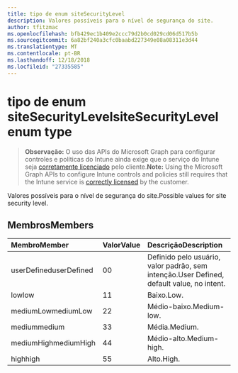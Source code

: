 ```yaml
---
title: tipo de enum siteSecurityLevel
description: Valores possíveis para o nível de segurança do site.
author: tfitzmac
ms.openlocfilehash: bfb429ec1b409e2ccc79d2b0cd029cd06d517b5b
ms.sourcegitcommit: 6a82bf240a3cfc0baabd227349e08a08311e3d44
ms.translationtype: MT
ms.contentlocale: pt-BR
ms.lasthandoff: 12/18/2018
ms.locfileid: "27335585"
---
```

# <a name="sitesecuritylevel-enum-type"></a><span data-ttu-id="e104d-103">tipo de enum siteSecurityLevel</span><span class="sxs-lookup"><span data-stu-id="e104d-103">siteSecurityLevel enum type</span></span>

> <span data-ttu-id="e104d-104">**Observação:** O uso das APIs do Microsoft Graph para configurar controles e políticas do Intune ainda exige que o serviço do Intune seja [corretamente licenciado](https://go.microsoft.com/fwlink/?linkid=839381) pelo cliente.</span><span class="sxs-lookup"><span data-stu-id="e104d-104">**Note:** Using the Microsoft Graph APIs to configure Intune controls and policies still requires that the Intune service is [correctly licensed](https://go.microsoft.com/fwlink/?linkid=839381) by the customer.</span></span>

<span data-ttu-id="e104d-105">Valores possíveis para o nível de segurança do site.</span><span class="sxs-lookup"><span data-stu-id="e104d-105">Possible values for site security level.</span></span>
## <a name="members"></a><span data-ttu-id="e104d-106">Membros</span><span class="sxs-lookup"><span data-stu-id="e104d-106">Members</span></span>
|<span data-ttu-id="e104d-107">Membro</span><span class="sxs-lookup"><span data-stu-id="e104d-107">Member</span></span>|<span data-ttu-id="e104d-108">Valor</span><span class="sxs-lookup"><span data-stu-id="e104d-108">Value</span></span>|<span data-ttu-id="e104d-109">Descrição</span><span class="sxs-lookup"><span data-stu-id="e104d-109">Description</span></span>|
|:---|:---|:---|
|<span data-ttu-id="e104d-110">userDefined</span><span class="sxs-lookup"><span data-stu-id="e104d-110">userDefined</span></span>|<span data-ttu-id="e104d-111">0</span><span class="sxs-lookup"><span data-stu-id="e104d-111">0</span></span>|<span data-ttu-id="e104d-112">Definido pelo usuário, valor padrão, sem intenção.</span><span class="sxs-lookup"><span data-stu-id="e104d-112">User Defined, default value, no intent.</span></span>|
|<span data-ttu-id="e104d-113">low</span><span class="sxs-lookup"><span data-stu-id="e104d-113">low</span></span>|<span data-ttu-id="e104d-114">1</span><span class="sxs-lookup"><span data-stu-id="e104d-114">1</span></span>|<span data-ttu-id="e104d-115">Baixo.</span><span class="sxs-lookup"><span data-stu-id="e104d-115">Low.</span></span>|
|<span data-ttu-id="e104d-116">mediumLow</span><span class="sxs-lookup"><span data-stu-id="e104d-116">mediumLow</span></span>|<span data-ttu-id="e104d-117">2</span><span class="sxs-lookup"><span data-stu-id="e104d-117">2</span></span>|<span data-ttu-id="e104d-118">Médio-baixo.</span><span class="sxs-lookup"><span data-stu-id="e104d-118">Medium-low.</span></span>|
|<span data-ttu-id="e104d-119">medium</span><span class="sxs-lookup"><span data-stu-id="e104d-119">medium</span></span>|<span data-ttu-id="e104d-120">3</span><span class="sxs-lookup"><span data-stu-id="e104d-120">3</span></span>|<span data-ttu-id="e104d-121">Média.</span><span class="sxs-lookup"><span data-stu-id="e104d-121">Medium.</span></span>|
|<span data-ttu-id="e104d-122">mediumHigh</span><span class="sxs-lookup"><span data-stu-id="e104d-122">mediumHigh</span></span>|<span data-ttu-id="e104d-123">4</span><span class="sxs-lookup"><span data-stu-id="e104d-123">4</span></span>|<span data-ttu-id="e104d-124">Médio-alto.</span><span class="sxs-lookup"><span data-stu-id="e104d-124">Medium-high.</span></span>|
|<span data-ttu-id="e104d-125">high</span><span class="sxs-lookup"><span data-stu-id="e104d-125">high</span></span>|<span data-ttu-id="e104d-126">5</span><span class="sxs-lookup"><span data-stu-id="e104d-126">5</span></span>|<span data-ttu-id="e104d-127">Alto.</span><span class="sxs-lookup"><span data-stu-id="e104d-127">High.</span></span>|



